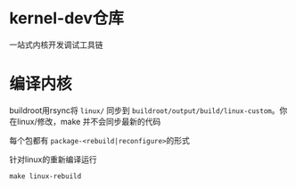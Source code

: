 # kernel-dev仓库

一站式内核开发调试工具链

# 编译内核

buildroot用rsync将 `linux/` 同步到 `buildroot/output/build/linux-custom`。你在linux/修改，make 并不会同步最新的代码

每个包都有 `package-<rebuild|reconfigure>`的形式

针对linux的重新编译运行

```
make linux-rebuild
```

